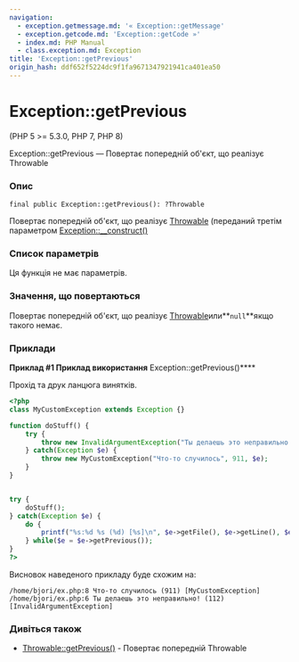 ```yaml
---
navigation:
  - exception.getmessage.md: '« Exception::getMessage'
  - exception.getcode.md: 'Exception::getCode »'
  - index.md: PHP Manual
  - class.exception.md: Exception
title: 'Exception::getPrevious'
origin_hash: ddf652f5224dc9f1fa9671347921941ca401ea50
---
```

# Exception::getPrevious

(PHP 5 >= 5.3.0, PHP 7, PHP 8)

Exception::getPrevious — Повертає попередній об'єкт, що реалізує Throwable

### Опис

```methodsynopsis
final public Exception::getPrevious(): ?Throwable
```

Повертає попередній об'єкт, що реалізує [Throwable](class.throwable.md) (переданий третім параметром [Exception::\_\_construct()](exception.construct.md)

### Список параметрів

Ця функція не має параметрів.

### Значення, що повертаються

Повертає попередній об'єкт, що реалізує [Throwable](class.throwable.md)или\*\*`null`\*\*якщо такого немає.

### Приклади

**Приклад #1 Приклад використання** Exception::getPrevious()\*\*\*\*

Прохід та друк ланцюга винятків.

```php
<?php
class MyCustomException extends Exception {}

function doStuff() {
    try {
        throw new InvalidArgumentException("Ты делаешь это неправильно!", 112);
    } catch(Exception $e) {
        throw new MyCustomException("Что-то случилось", 911, $e);
    }
}


try {
    doStuff();
} catch(Exception $e) {
    do {
        printf("%s:%d %s (%d) [%s]\n", $e->getFile(), $e->getLine(), $e->getMessage(), $e->getCode(), get_class($e));
    } while($e = $e->getPrevious());
}
?>
```

Висновок наведеного прикладу буде схожим на:

```
/home/bjori/ex.php:8 Что-то случилось (911) [MyCustomException]
/home/bjori/ex.php:6 Ты делаешь это неправильно! (112) [InvalidArgumentException]
```

### Дивіться також

-   [Throwable::getPrevious()](throwable.getprevious.md) \- Повертає попередній Throwable
